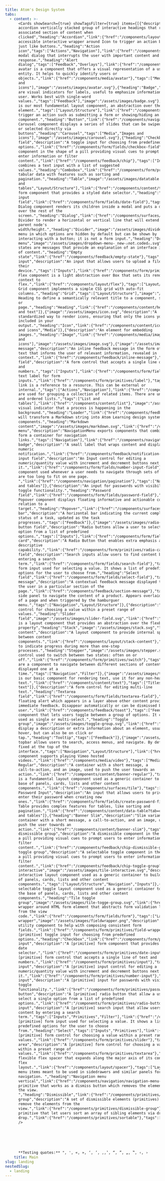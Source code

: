 ```yaml
---
title: Atom's Design System
tabs:
  - content: >-
      <Cards showSearch={true} showTagsFilter={true} items={[{"description":"An
      accordion vertically stacked group of interactive headings that reveal an
      associated section of content when
      clicked","heading":"Accordion","link":{"href":"/components/layout/accordion"},"tags":["Layout/Structure"],"image":"/assets/images/accordion.svg"},{"description":"An
      accessible interactive wrapper around Icon to trigger an action behaving
      just like buttons.","heading":"Action
      icon","tags":["Actions","Navigation"],"link":{"href":"/components/navigation/action-icon"},"image":"/assets/images/action-icon.svg"},{"description":"A
      modal dialog that interrupts the user with important content and expects a
      response.","heading":"Alert
      dialog","tags":["Feedback","Overlays"],"link":{"href":"/components/feedback/alert-dialog"},"image":"/assets/images/alert-dialog.svg"},{"heading":"Avatar","description":"An
      avatar is a component that offers a visual representation of a user or
      entity. It helps to quickly identify users or
      objects.","link":{"href":"/components/media/avatar"},"tags":["Media","Actions","Images
      and
      icons"],"image":"/assets/images/avatar.svg"},{"heading":"Badge","link":{"href":"/components/feedback/badge"},"description":"Badges
      are visual indicators for labels, useful to emphasize information to the
      user. Works best with single-word
      values.","tags":["Feedback"],"image":"/assets/images/badge.svg"},{"heading":"Box","description":"Box
      is our most fundamental layout component, an abstraction over the div
      element.","tags":["Layout/Structure"],"link":{"href":"/components/layout/box"},"image":"/assets/images/box.svg"},{"description":"Buttons
      trigger an action such as submitting a form or showing/hiding an interface
      component.","heading":"Button","link":{"href":"/components/navigation/button"},"tags":["Actions","Navigation"],"image":"/assets/images/button.svg"},{"link":{"href":"/components/media/carousel"},"description":"The
      Carousel component displays a series of slides that can be swiped between
      or selected directly via
      buttons","heading":"Carousel","tags":["Media","Images and
      icons"],"image":"/assets/images/carousel.svg"},{"heading":"Checkbox
      field","description":"A toggle input for choosing from predefined
      options.","link":{"href":"/components/form/fields/checkbox-field"},"image":"/assets/images/checkbox-field.svg","tags":["Inputs"]},{"heading":"Chip","description":"A
      component in the shape of a pill providing visual cues to prompt users to
      enter information or filter
      content.","link":{"href":"/components/feedback/chip"},"tags":["Inputs","Filter"],"image":"/assets/images/chips.svg"},{"description":"Combobox
      combines a text input with a list of suggested
      values.","heading":"Combobox","link":{"href":"/components/form/primitives/combobox"},"tags":["Inputs"],"image":"/assets/images/combobox.svg"},{"description":"Displays
      tabular data with features such as sorting and
      pagination.","heading":"Table","image":"/assets/images/datatable.svg","tags":["List
      and
      tables","Layout/Structure"],"link":{"href":"/components/content/table"}},{"description":"A
      form component that provides a styled date selector.","heading":"Date
      input
      field","link":{"href":"/components/form/fields/date-field"},"tags":["Inputs"],"image":"/assets/images/date-field.svg"},{"description":"The
      Dialog component renders its children inside a modal and puts a dimmer
      over the rest of the
      screen.","heading":"Dialog","link":{"href":"/components/surfaces/dialog"},"tags":["Overlays","Layout/Structure"],"image":"/assets/images/dialog.svg"},{"description":"Use
      Divider to render a horizontal or vertical line that will extend to the
      parent node's
      width/height.","heading":"Divider","image":"/assets/images/divider.svg","link":{"href":"/components/content/divider"},"tags":["Layout/Structure"]},{"description":"A
      menu in which options are hidden by default but can be shown by
      interacting with a button; it is not a form input.","heading":"Dropdown
      menu","image":"/assets/images/dropdown-menu-_new-⚠️not.coded⚠️.svg","tags":["Actions","Inputs"],"link":{"href":"/components/surfaces/dropdown-menu"}},{"description":"Empty
      states are messages that provide an explanation of an interface in absence
      of content.","heading":"Empty
      state","link":{"href":"/components/feedback/empty-state"},"tags":["Feedback"],"image":"/assets/images/empty-state.svg"},{"heading":"File
      input","description":"An input that allows users to upload a file from
      their
      device.","tags":["Inputs"],"link":{"href":"/components/form/primitives/file-input"},"image":"/assets/images/file-input.svg"},{"image":"/assets/images/flex.svg","heading":"Flex","description":"The
      Flex component is a light abstraction over Box that sets its rendering
      context to
      flex.","link":{"href":"/components/layout/flex"},"tags":["Layout/Structure"]},{"description":"The
      Grid component implements a simple CSS grid with auto-fit
      columns.","heading":"Grid","tags":["Layout/Structure"],"image":"/assets/images/grid.svg","link":{"href":"/components/layout/grid"}},{"description":"Use
      Heading to define a semantically relevant title to a component, section,
      or
      page.","heading":"Heading","link":{"href":"/components/content/heading"},"image":"/assets/images/heading.svg","tags":["Titles
      and text"]},{"image":"/assets/images/icon.svg","description":"A
      standardized way to render icons, ensuring that only the icons you use are
      included in your
      output.","heading":"Icon","link":{"href":"/components/content/icon"},"tags":["Images
      and icons","Media"]},{"description":"An element for embedding
      images.","heading":"Image","link":{"href":"/components/media/image"},"tags":["Media","Images
      and
      icons"],"image":"/assets/images/image.svg"},{"image":"/assets/images/inline-messages.svg","heading":"Inline
      message","description":"An inline feedback message in the form of simple
      text that informs the user of relevant information, revealed in
      context.","link":{"href":"/components/feedback/inline-message"},"tags":["Feedback"]},{"image":"/assets/images/input-field.svg","heading":"Input
      field","description":"A form control that accepts a single line of text
      and
      numbers.","tags":["Inputs"],"link":{"href":"/components/form/fields/input-field"}},{"heading":"Label","description":"A
      text label for form
      inputs.","link":{"href":"/components/form/primitives/label"},"tags":["Inputs"],"image":"/assets/images/label.svg"},{"heading":"Link","description":"A
      link is a reference to a resource. This can be external or
      internal.","tags":["Actions","Navigation"],"link":{"href":"/components/navigation/link"},"image":"/assets/images/link.svg"},{"heading":"List","description":"Lists
      are used for grouping a collection of related items. There are unordered
      and ordered lists.","tags":["List and
      tables"],"link":{"href":"/components/content/list"},"image":"/assets/images/list.svg"},{"description":"A
      visual indicator that a process is happening in the
      background.","heading":"Loader","link":{"href":"/components/feedback/loader"},"tags":["Feedback"],"image":"/assets/images/loader.svg"},{"description":"MarkdownContent
      will transform a Markdown string into Atom Learning design system
      components.","heading":"Markdown
      content","image":"/assets/images/markdown.svg","link":{"href":"/components/content/markdown-content"},"tags":["Layout/Structure"]},{"heading":"Navigation
      menu","description":"NavigationMenu exports components that combine to
      form a container for navigation
      links.","tags":["Navigation"],"link":{"href":"/components/navigation/navigation-menu"},"image":"/assets/images/navigation-menu.svg"},{"heading":"Notification
      badge","description":"A small label that wraps content and displays a
      numeric
      notification.","link":{"href":"/components/feedback/notification-badge"},"tags":["Feedback"],"image":"/assets/images/notification-badge.svg"},{"image":"/assets/images/number-input-field.svg","heading":"Number
      input field","description":"An Input control for editing a
      numeric/quantity value with increment and decrement buttons next to
      it.","link":{"href":"/components/form/fields/number-input-field"},"tags":["Inputs"]},{"image":"/assets/images/pagination.svg","heading":"Pagination","description":"A
      component used whenever a user needs to navigate through sets of data that
      are too long to fit on one page.
      ","link":{"href":"/components/navigation/pagination"},"tags":["Navigation","List
      and tables"]},{"description":"An input for passwords with visibility
      toggle functionality.","heading":"Password
      field","link":{"href":"/components/form/fields/password-field"},"tags":["Inputs"],"image":"/assets/images/password-field.svg"},{"image":"/assets/images/popover.svg","description":"The
      Popover component displays floating informative and actionable content in
      relation to a
      target.","heading":"Popover","link":{"href":"/components/surfaces/popover"},"tags":["Overlays","Layout/Structure"]},{"image":"/assets/images/progress-bar.svg","link":{"href":"/components/feedback/progress-bar"},"heading":"Progress
      bar","description":"A horizontal bar indicating the current completion
      status of a task, updated as the task
      progresses.","tags":["Feedback"]},{"image":"/assets/images/radio-button-field.svg","heading":"Radio
      button field","description":"Radio buttons allow a user to select a single
      option from a list of predefined
      options.","tags":["Inputs"],"link":{"href":"/components/form/fields/radio-button-field"}},{"image":"/assets/images/radio-card.svg","heading":"Radio
      card","description":"A Radio Button that enables extra emphasis and
      descriptive
      capability.","link":{"href":"/components/form/primitives/radio-card"},"tags":["Inputs"]},{"image":"/assets/images/search-field.svg","heading":"Search
      field","description":"Search inputs allow users to find content by
      entering a search
      term.","link":{"href":"/components/form/fields/search-field"},"tags":["Inputs","Filter"]},{"image":"/assets/images/select-field.svg","description":"A
      form input used for selecting a value. It shows a list of predefined
      options for the user to choose from.","heading":"Select
      field","link":{"href":"/components/form/fields/select-field"},"tags":["Inputs"]},{"heading":"Section
      message","description":"A contextual feedback message displayed to inform
      the user in a particular section of the
      page.","link":{"href":"/components/feedback/section-message"},"tags":["Feedback"],"image":"/assets/images/section-message.svg"},{"image":"/assets/images/drawer.svg","heading":"Drawer","link":{"href":"components/surfaces/drawer"},"description":"A
      side panel to navigate the content of a product. Appears overlaid on top
      of a page and when triggered by the hamburguer
      menu.","tags":["Navigation","Layout/Structure"]},{"description":"A form
      control for choosing a value within a preset range of
      values.","heading":"Slider
      field","image":"/assets/images/slider-field.svg","link":{"href":"/components/form/fields/slider-field"},"tags":["Inputs"]},{"description":"Stack
      is a layout component that provides an abstraction over the flexbox gap
      property","heading":"Stack","image":"/assets/images/stack.svg","link":{"href":"/components/layout/stack"},"tags":["Layout/Structure"]},{"image":"/assets/images/stack-content.svg","heading":"Stack
      content","description":"A layout component to provide internal spacing
      between content
      components.","link":{"href":"/components/layout/stack-content"},"tags":["Layout/Structure"]},{"description":"Component
      to indicate progress during more than one-step
      processes.","heading":"Stepper","image":"/assets/images/stepper.svg","link":{"href":"/components/navigation/stepper"},"tags":["Navigation","Feedback"]},{"image":"/assets/images/switch.svg","heading":"Switch","description":"A
      control used to switch between two states: often on or
      off.","link":{"href":"/components/form/primitives/switch"},"tags":["Inputs"]},{"image":"/assets/images/tab.svg","heading":"Tabs","link":{"href":"/components/layout/tabs"},"description":"Tabs
      are a component to navigate between different sections of content that are
      displayed one at a
      time.","tags":["Navigation","Filter"]},{"image":"/assets/images/text.svg","heading":"Text","description":"Text
      is our basic component for rendering text, use it for any non-heading
      text.","link":{"href":"/components/content/text"},"tags":["Titles and
      text"]},{"description":"A form control for editing multi-line
      text.","heading":"Textarea
      field","link":{"href":"/components/form/fields/textarea-field"},"tags":["Inputs"],"image":"/assets/images/text-area-field.svg"},{"image":"/assets/images/toast.svg","heading":"Toast","description":"A
      floating alert which appears in a layer above other content providing
      immediate feedback. Disappear automatically or can be dismissed by the
      user.","link":{"href":"/components/feedback/toast"},"tags":["Feedback","Overlays"]},{"description":"A
      component that lets users toggle between a group of options. It can be
      used as single or multi-select.","heading":"Toggle
      group","image":"/assets/images/toggle-group.svg","link":{"href":"/components/content/toggle-group"},"tags":["Actions","Filter"]},{"image":"/assets/images/tooltip.svg","link":{"href":"/components/surfaces/tooltip"},"description":"Tooltips
      display a description or extra information about an element, usually on
      hover, but can also be on click or
      tap.","heading":"Tooltip","tags":["Feedback"]},{"image":"/assets/images/topbar.svg","heading":"Topbar","description":"The
      topbar allows users to search, access menus, and navigate. By default it’s
      fixed at the top of the
      interface.","tags":["Navigation","Layout/Structure"],"link":{"href":"/components/surfaces/top-bar"}},{"image":"/assets/images/video.svg","heading":"Video","description":"Video
      component supports playing Vimeo hosted
      videos.","link":{"href":"/components/media/video"},"tags":["Media"]},{"heading":"Banner
      Regular","description":"A container with a short message, a
      call-to-action, and an image, used to push the user towards an
      action.","link":{"href":"/components/content/banner-regular"},"tags":["Feedback","Layout/Structure","Actions"],"image":"/assets/images/banner-thumbnail.svg"},{"heading":"Tile","description":"Tile
      is a fundamental layout component used as a generic container to build the
      base of panels, cards, lists and other content
      components.","link":{"href":"/components/surfaces/tile"},"tags":["Layout/Structure","Navigation","Inputs"],"image":"/assets/images/tile-thumbnail.svg"},{"heading":"Create
      Password Input","description":"An input that allows users to privately
      enter their password when creating new
      ones.","link":{"href":"/components/form/fields/create-password-field"},"tags":["Inputs"],"image":"/assets/images/create-password-input.svg"},{"image":"/assets/images/datatable.svg","heading":"Datatable","description":"Data
      Table provides complex features for tables, like sorting and
      pagination.","link":{"href":"/components/content/data-table?tab=code"},"tags":["List
      and tables"]},{"heading":"Banner Slim","description":"Slim variant. A
      container with a short message, a call-to-action, and an image, used to
      push the user towards an
      action.","link":{"href":"/components/content/banner-slim"},"tags":["Feedback","Layout/Structure","Actions"],"image":"/assets/images/banner-slim.svg"},{"image":"/assets/images/chip-dismissible-group.svg","heading":"Chip
      dismissible group","description":"A dismissible component in the shape of
      a pill providing visual cues to prompt users to enter information or
      filter
      content.","link":{"href":"/components/feedback/chip-dismissible-group?tab=code"},"tags":["Inputs","Filter"]},{"image":"/assets/images/chip-toggle-group.svg","heading":"Chip
      toggle group","description":"A selectable toggle component in the shape of
      a pill providing visual cues to prompt users to enter information or
      filter
      content.","link":{"href":"/components/feedback/chip-toggle-group?tab=code"},"tags":["Inputs","Filter"]},{"link":{"href":"/components/surfaces/tile-interactive?tab=code"},"heading":"Tile
      interactive","image":"/assets/images/tile-interactive.svg","description":"An
      interactive layout component used as a generic container to build the base
      of panels, cards, lists and other content
      components.","tags":["Layout/Structure","Navigation","Inputs"]},{"description":"A
      selectable toggle layout component used as a generic container to build
      the base of panels, cards, lists and other content
      components.","heading":"Tile toggle
      group","image":"/assets/images/tile-togge-group.svg","link":{"href":"/components/surfaces/tile-toggle-group?tab=code"},"tags":["Layout/Structure","Navigation","Inputs"]},{"image":"/assets/images/form.svg","heading":"Form","description":"A
      wrapper around HTML form element that abstracts form validation logic away
      from the view
      code.","link":{"href":"/components/form/fields/form"},"tags":["Layout/Structure","Inputs"]},{"heading":"Field
      wrapper","image":"/assets/images/fieldwrapper.png","description":"A
      utility component to help with composing consistent form
      fields.","link":{"href":"/components/form/primitives/field-wrapper"},"tags":["Inputs","Primitives"]},{"image":"/assets/images/checkbox.svg","description":"A
      [primitive] toggle input for choosing from predefined
      options.","heading":"Checkbox","link":{"href":"/components/form/primitives/checkbox"},"tags":["Primitives","Inputs"]},{"image":"/assets/images/date-input.svg","heading":"Date
      input","description":"A [primitive] form component that provides a styled
      date
      selector.","link":{"href":"/components/form/primitives/date-input"},"tags":["Primitives","Inputs"]},{"image":"/assets/images/input.svg","heading":"Input","description":"A
      [primitive] form control that accepts a single line of text and
      numbers.","link":{"href":"/components/form/primitives/input"},"tags":["Inputs","Primitives"]},{"heading":"Number
      input","description":"A [primitive] input control for editing a
      numeric/quantity value with increment and decrement buttons next to
      it.","link":{"href":"/components/form/primitives/number-input"},"image":"/assets/images/number-input.svg","tags":["Inputs","Primitives"]},{"image":"/assets/images/password-input.svg","heading":"Password
      input","description":"A [primitive] input for passwords with visibility
      toggle
      functionality.","link":{"href":"/components/form/primitives/password-input"},"tags":["Inputs","Primitives"]},{"image":"/assets/images/radio-button.svg","heading":"Radio
      button","description":"A [primitive] radio button that allow a user to
      select a single option from a list of predefined
      options.","link":{"href":"/components/form/primitives/radio-button"},"tags":["Inputs","Primitives"]},{"image":"/assets/images/search-input.svg","heading":"Search
      input","description":"A [primitive] search input that allow users to find
      content by entering a search
      term.","tags":["Inputs","Primitives","Filter"],"link":{"href":"/components/form/primitives/search-input"}},{"image":"/assets/images/select.svg","description":"A
      [primitive] form input used for selecting a value. It shows a list of
      predefined options for the user to choose
      from.","heading":"Select","tags":["Inputs","Primitives"],"link":{"href":"/components/form/primitives/select"}},{"image":"/assets/images/slider.svg","heading":"Slider","description":"A
      [primitive] form control for choosing a value within a preset range of
      values.","link":{"href":"/components/form/primitives/slider"},"tags":["Inputs","Primitives"]},{"image":"/assets/images/text-area.svg","heading":"Text
      area","description":"A [primitive] form control for choosing a value
      within a preset range of
      values.","link":{"href":"/components/form/primitives/textarea"},"tags":["Inputs","Primitives"]},{"image":"/assets/images/spacer.svg","heading":"Spacer","description":"A
      flexible flex spacer that expands along the major axis of its containing
      flex
      layout.","link":{"href":"/components/layout/spacer"},"tags":["Layout/Structure"]},{"image":"/assets/images/navigationmenuvertical.svg","description":"Navigation
      menu items meant to be used in sidedrawers and similar panels for vertical
      navigation. ","heading":"Navigation menu
      vertical","link":{"href":"/components/navigation/navigation-menu-vertical"},"tags":["Navigation"]},{"image":"/assets/images/dismissible.svg","description":"A
      primitive that works as a dismiss button which removes the element from
      the view.
      ","heading":"Dismissible","link":{"href":"/components/primitives/dismissible"},"tags":["Primitives"]},{"image":"/assets/images/dismissible-group.svg","heading":"Dismissible
      group","description":"A set of dismissible elements (primitives) which
      remove the elements from the
      view.","link":{"href":"/components/primitives/dismissible-group"},"tags":["Primitives"]},{"image":"/assets/images/sortable.svg","heading":"Sortable","description":"A
      primitive that let users sort an array of sibling elements via drag and
      drop.","link":{"href":"/components/primitives/sortable"},"tags":["Primitives"]}]}
      />






      **Testing quotes:** ", ', «, », ‘, ’, ‚,‛, “, ”, „, ‟, ‹, ›
    title: Main
slug: landing
nestedSlug:
  - landing
---
```

